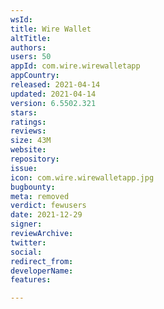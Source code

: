 ```yaml
---
wsId: 
title: Wire Wallet
altTitle: 
authors: 
users: 50
appId: com.wire.wirewalletapp
appCountry: 
released: 2021-04-14
updated: 2021-04-14
version: 6.5502.321
stars: 
ratings: 
reviews: 
size: 43M
website: 
repository: 
issue: 
icon: com.wire.wirewalletapp.jpg
bugbounty: 
meta: removed
verdict: fewusers
date: 2021-12-29
signer: 
reviewArchive: 
twitter: 
social: 
redirect_from: 
developerName: 
features: 

---
```


